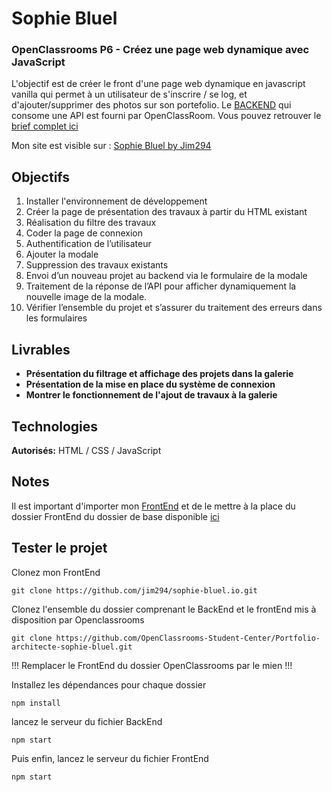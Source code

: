 # Sophie Bluel
### OpenClassrooms P6 - Créez une page web dynamique avec JavaScript

L'objectif est de créer le front d'une page web dynamique en javascript vanilla qui permet à un utilisateur de s'inscrire / se log, et d'ajouter/supprimer des photos sur son portefolio. Le [BACKEND](https://github.com/OpenClassrooms-Student-Center/Portfolio-architecte-sophie-bluel.git) qui consome une API est fourni par OpenClassRoom.
Vous pouvez retrouver le [brief complet ici](https://course.oc-static.com/projects/D%C3%A9veloppeur+Web/IW_P6+JS+page+dynamique/Etapes+cles+P6+Integrateur+Web.pdf)

Mon site est visible sur : [Sophie Bluel by Jim294](https://jim294.github.io/sophie-bluel.io/)

## Objectifs

1. Installer l'environnement de développement
2. Créer la page de présentation des travaux à partir du HTML existant
3. Réalisation du filtre des travaux
4. Coder la page de connexion
5. Authentification de l’utilisateur
6. Ajouter la modale
7. Suppression des travaux existants
8. Envoi d’un nouveau projet au backend via le formulaire de la modale
9. Traitement de la réponse de l’API pour afficher dynamiquement la nouvelle image de la modale.
10. Vérifier l’ensemble du projet et s’assurer du traitement des erreurs dans les formulaires

## Livrables

- **Présentation du filtrage et affichage des projets dans la galerie**
- **Présentation de la mise en place du système de connexion**
- **Montrer le fonctionnement de l'ajout de travaux à la galerie**

## Technologies

**Autorisés:** HTML / CSS / JavaScript

## Notes

Il est important d'importer mon [FrontEnd](https://github.com/jim294/sophie-bluel.io.git) et de le mettre à la place du dossier FrontEnd du dossier de base disponible [ici](https://github.com/OpenClassrooms-Student-Center/Portfolio-architecte-sophie-bluel.git)

## Tester le projet

Clonez mon FrontEnd
```terminal
git clone https://github.com/jim294/sophie-bluel.io.git
```
Clonez l'ensemble du dossier comprenant le BackEnd et le frontEnd mis à disposition par Openclassrooms
```terminal
git clone https://github.com/OpenClassrooms-Student-Center/Portfolio-architecte-sophie-bluel.git
```

 !!! Remplacer le FrontEnd du dossier OpenClassrooms par le mien !!!

Installez les dépendances pour chaque dossier
```terminal
npm install
```
lancez le serveur du fichier BackEnd
```terminal
npm start
```
Puis enfin, lancez le serveur du fichier FrontEnd
```terminal
npm start
```
